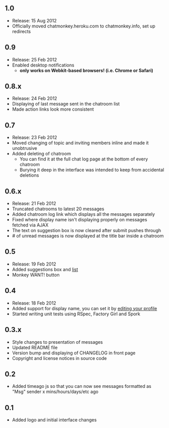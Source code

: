 ## 1.0
  * Release: 15 Aug 2012
  * Officially moved chatmonkey.heroku.com to chatmonkey.info, set up redirects

## 0.9
  * Release: 25 Feb 2012
  * Enabled desktop notifications
    * **only works on Webkit-based browsers! (i.e. Chrome or Safari)**

## 0.8.x
  * Release: 24 Feb 2012
  * Displaying of last message sent in the chatroom list
  * Made action links look more consistent

## 0.7
  * Release: 23 Feb 2012
  * Moved changing of topic and inviting members inline and made it unobtrusive
  * Added deleting of chatroom
    * You can find it at the full chat log page at the bottom of every chatroom
    * Burying it deep in the interface was intended to keep from accidental deletions

## 0.6.x
  * Release: 21 Feb 2012
  * Truncated chatrooms to latest 20 messages
  * Added chatroom log link which displays all the messages separately
  * Fixed where display name isn't displaying properly on messages fetched via AJAX
  * The text on suggestion box is now cleared after submit pushes through
  * \# of unread messages is now displayed at the title bar inside a chatroom

## 0.5
  * Release: 19 Feb 2012
  * Added suggestions box and [list](/suggestions)
  * Monkey WANT! button

## 0.4
  * Release: 18 Feb 2012
  * Added support for display name, you can set it by [editing your profile](/users/edit)
  * Started writing unit tests using RSpec, Factory Girl and Spork

## 0.3.x
  * Style changes to presentation of messages
  * Updated README file
  * Version bump and displaying of CHANGELOG in front page
  * Copyright and license notices in source code

## 0.2
  * Added timeago js so that you can now see messages formatted as
    "Msg" sender x mins/hours/days/etc ago

## 0.1
  * Added logo and initial interface changes


